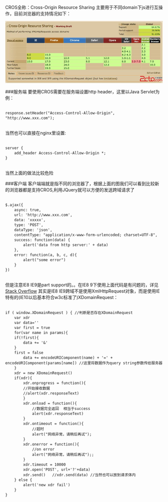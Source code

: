 <!--{layout:default title:利用CROS跨域}-->

CROS全称：Cross-Origin Resource Sharing
主要用于不同domain下js进行互操作，目前浏览器的支持情况如下：

![img](../../images/2015-08-07/cros.png)

###服务端
要使用CROS需要在服务端设置http header，这里以Java Servlet为例：
<pre class="language-java line-number">
<code>
response.setHeader("Access-Control-Allow-Origin", "http://www.xxx.com");
</code>
</pre>

当然也可以直接在nginx里设置:
<pre class="language-c line-number">
<code>
server {
	add_header Access-Control-Allow-Origin *;
}
</code>
</pre>
当然上面的做法比较危险

###客户端
客户端端就是指不同的浏览器了，根据上面的图我们可以看到比较新的浏览器都是支持CROS,利用JQuery就可以方便的发送跨域请求了
<pre class="language-javascript line-number">
<code>
$.ajax({
	async: true,
	url: 'http://www.xxx.com',
	data: 'xxxxx',
	type: 'POST',
	dataType: 'json',
	contentType: "application/x-www-form-urlencoded; charset=UTF-8",
	success: function(data) {
		alert('data from http server:' + data)
	},
	error: function(a, b, c, d){
		alert("some error")
	}
})
</code>
</pre>
但是注意IE8 IE9是part support的。。在IE8 9下使用上面代码是有问题的，详见[Stack Overflow](http://stackoverflow.com/questions/10232017/ie9-jquery-ajax-with-cors-returns-access-is-denied)
其实是IE8 IE9跨域不是使用XmlHttpRequest对象，而是使用IE特有的(IE10以后基本符合w3c标准了)XDomainRequest：
<pre class="language-javascript line-number">
<code>
if ( window.XDomainRequest ) { //判断是否存在XDomainRequest 
	var xdr
	var data=''
	var first = true
	for(var name in params){
	if(!first){
		data += '&'
	}
	first = false
		data += encodeURIComponent(name) + '=' + encodeURIComponent(params[name]) //这里将数据作为query string参数传给服务器
	}
	xdr = new XDomainRequest()
	if(xdr){
		xdr.onprogress = function(){
		//开始接收数据
		//alert(xdr.responseText)
		}
		xdr.onload = function(){
			//数据完全返回  相当于success
			alert(xdr.responseText)
		}
		xdr.ontimeout = function(){
			//超时
			alert("网络异常，请稍后再试");
		}
		xdr.onerror = function(){
			//on error
			alert("网络异常，请稍后再试");;
		}
		xdr.timeout = 10000
		xdr.open('POST', url+'?'+data)
		xdr.send()   //xdr.send(data) //当然也可以放到请求体内
	} else {
		alert('new xdr fail')
	}
}
</code>
</pre>